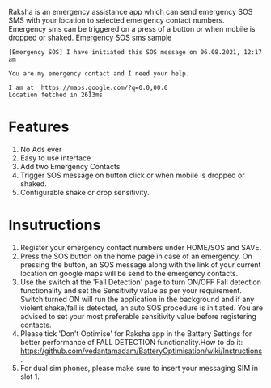 Raksha is an emergency assistance app which can send emergency SOS SMS with your location to selected emergency contact numbers. 
Emergency sms can be triggered on a press of a button or when mobile is dropped or shaked. Emergency SOS sms sample

```
[Emergency SOS] I have initiated this SOS message on 06.08.2021, 12:17 am 

You are my emergency contact and I need your help. 

I am at  https://maps.google.com/?q=0.0,00.0
Location fetched in 2613ms
```


# Features
1. No Ads ever
1. Easy to use interface
1. Add two Emergency Contacts 
1. Trigger SOS message on button click or when mobile is dropped or shaked.
1. Configurable shake or drop sensitivity.

# Insutructions
1. Register your emergency contact numbers under HOME/SOS and SAVE.
1. Press the SOS button on the home page in case of an emergency. On pressing the button, an SOS message along with the link of your current location on google  maps will be send to the emergency contacts.
1. Use the switch at the 'Fall Detection' page to turn ON/OFF Fall detection functionality and set the Sensitivity value as per your requirement. Switch turned ON will run the application in the background and if any violent shake/fall is detected,  an auto SOS procedure is initiated. You are advised to set your most preferable sensitivity value before registering contacts.
1. Please tick 'Don't Optimise' for Raksha app in the Battery Settings for better performance of FALL DETECTION functionality.How to do it: https://github.com/vedantamadam/BatteryOptimisation/wiki/Instructions.
1. For dual sim phones, please make sure to insert your messaging SIM in slot 1.
